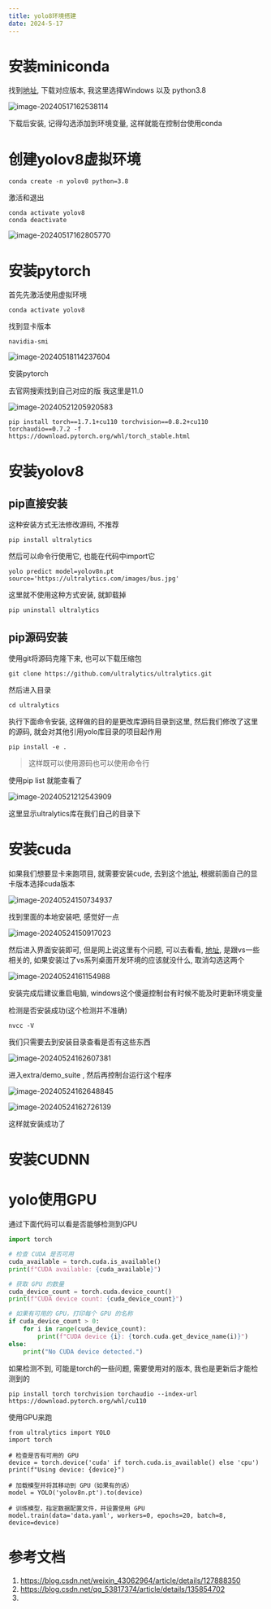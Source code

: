 ```yaml
---
title: yolo8环境搭建
date: 2024-5-17
---
```


# 安装miniconda

找到[地址](https://mirrors.tuna.tsinghua.edu.cn/anaconda/miniconda/), 下载对应版本, 我这里选择Windows 以及 python3.8

![image-20240517162538114](../../img/yolo8安装assets/image-20240517162538114.png)

下载后安装, 记得勾选添加到环境变量, 这样就能在控制台使用conda

# 创建yolov8虚拟环境



```
conda create -n yolov8 python=3.8 
```

激活和退出

```
conda activate yolov8  
conda deactivate
```

![image-20240517162805770](../../img/yolo8安装assets/image-20240517162805770.png)



# 安装pytorch

首先先激活使用虚拟环境

```
conda activate yolov8  
```

找到显卡版本

```
navidia-smi
```

![image-20240518114237604](../../img/yolo8安装assets/image-20240518114237604.png)

安装pytorch

去官网搜索找到自己对应的版 我这里是11.0

![image-20240521205920583](../../img/yolo8安装assets/image-20240521205920583.png)

```
pip install torch==1.7.1+cu110 torchvision==0.8.2+cu110 torchaudio==0.7.2 -f https://download.pytorch.org/whl/torch_stable.html
```

# 安装yolov8

## pip直接安装

这种安装方式无法修改源码, 不推荐

```
pip install ultralytics
```

然后可以命令行使用它, 也能在代码中import它

```
yolo predict model=yolov8n.pt source='https://ultralytics.com/images/bus.jpg'
```

这里就不使用这种方式安装, 就卸载掉

```
pip uninstall ultralytics
```

## pip源码安装

使用git将源码克隆下来, 也可以下载压缩包

```
git clone https://github.com/ultralytics/ultralytics.git
```

然后进入目录

```
cd ultralytics
```

执行下面命令安装, 这样做的目的是更改库源码目录到这里, 然后我们修改了这里的源码, 就会对其他引用yolo库目录的项目起作用

```
pip install -e .
```

> 这样既可以使用源码也可以使用命令行

使用pip list 就能查看了

![image-20240521212543909](../../img/yolo8安装assets/image-20240521212543909.png)

这里显示ultralytics库在我们自己的目录下

# 安装cuda

如果我们想要显卡来跑项目, 就需要安装cude,  去到这个[地址](https://developer.nvidia.com/cuda-toolkit-archive), 根据前面自己的显卡版本选择cuda版本

![image-20240524150734937](../../img/yolo8安装assets/image-20240524150734937.png)

找到里面的本地安装吧, 感觉好一点

![image-20240524150917023](../../img/yolo8安装assets/image-20240524150917023.png)

然后进入界面安装即可, 但是网上说这里有个问题, 可以去看看, [地址](https://blog.csdn.net/weixin_43062964/article/details/127888350), 是跟vs一些相关的,  如果安装过了vs系列桌面开发环境的应该就没什么,  取消勾选这两个

![image-20240524161154988](../../img/yolo8安装assets/image-20240524161154988.png)

安装完成后建议重启电脑, windows这个傻逼控制台有时候不能及时更新环境变量

检测是否安装成功(这个检测并不准确)

```
nvcc -V
```

我们只需要去到安装目录查看是否有这些东西

![image-20240524162607381](../../img/yolo8安装assets/image-20240524162607381.png)

进入extra/demo_suite , 然后再控制台运行这个程序

![image-20240524162648845](../../img/yolo8安装assets/image-20240524162648845.png)

![image-20240524162726139](../../img/yolo8安装assets/image-20240524162726139.png)

这样就安装成功了

# 安装CUDNN



# yolo使用GPU

通过下面代码可以看是否能够检测到GPU

```python
import torch

# 检查 CUDA 是否可用
cuda_available = torch.cuda.is_available()
print(f"CUDA available: {cuda_available}")

# 获取 GPU 的数量
cuda_device_count = torch.cuda.device_count()
print(f"CUDA device count: {cuda_device_count}")

# 如果有可用的 GPU，打印每个 GPU 的名称
if cuda_device_count > 0:
    for i in range(cuda_device_count):
        print(f"CUDA device {i}: {torch.cuda.get_device_name(i)}")
else:
    print("No CUDA device detected.")

```

如果检测不到,  可能是torch的一些问题, 需要使用对的版本, 我也是更新后才能检测到的

```
pip install torch torchvision torchaudio --index-url https://download.pytorch.org/whl/cu110
```

使用GPU来跑

```
from ultralytics import YOLO
import torch

# 检查是否有可用的 GPU
device = torch.device('cuda' if torch.cuda.is_available() else 'cpu')
print(f"Using device: {device}")

# 加载模型并将其移动到 GPU（如果有的话）
model = YOLO('yolov8n.pt').to(device)

# 训练模型，指定数据配置文件，并设置使用 GPU
model.train(data='data.yaml', workers=0, epochs=20, batch=8, device=device)

```

# 参考文档

1. https://blog.csdn.net/weixin_43062964/article/details/127888350  
2. https://blog.csdn.net/qq_53817374/article/details/135854702
3. 